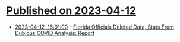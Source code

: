 # [Published on 2023-04-12](index.md)

* [2023-04-12, 16:01:00](https://soylentnews.org/article.pl?sid=23/04/11/131213&from=rss) - [Florida Officials Deleted Data, Stats From Dubious COVID Analysis: Report](https://soylentnews.org/article.pl?sid=23/04/11/131213&from=rss)
